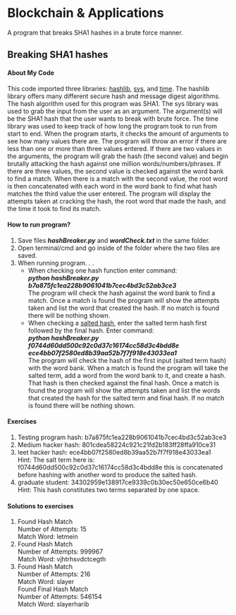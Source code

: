 
  <h1>Blockchain & Applications</h1>
  <p>A program that breaks SHA1 hashes in a brute force manner.</p>
  <h2>Breaking SHA1 hashes</h2>
  <h4>About My Code</h4>
  <p>This code imported three libraries: <a href = "https://docs.python.org/2/library/hashlib.html" title ="Hashlib Info">hashlib</a>, <a href = "https://docs.python.org/2/library/sys.html" title ="Sys Info">sys</a>, and <a href ="https://docs.python.org/2/library/time.html" title = "Time Info">time</a>. The hashlib library offers many different secure hash and message digest algorithms. The hash algorithm used for this program was SHA1. The sys library was used to grab the input from the user as an argument. The argument(s) will be the SHA1 hash that the user wants to break with brute force. The time library was used to keep track of how long the program took to run from start to end. When the program starts, it checks the amount of arguments to see how many values there are. The program will throw an error if there are less than one or more than three values entered. If there are two values in the arguments, the program will grab the hash (the second value) and begin brutally attacking the hash against one million words/numbers/phrases. If there are three values, the second value is checked against the word bank to find a match. When there is a match with the second value, the root word is then concatenated with each word in the word bank to find what hash matches the third value the user entered. The program will display the attempts taken at cracking the hash, the root word that made the hash, and the time it took to find its match.</p>
<h4>How to run program?</h4>
  <ol>
    <li>Save files <strong><em>hashBreaker.py</em></strong> and <strong><em>wordCheck.txt</em></strong> in the same folder.</li>
  <li>Open terminal/cmd and go inside of the folder where the two files are saved.</li>
    <li>When running program. . .
    <ul><li>When checking one hash function enter command:<br><strong><em>python hashBreaker.py b7a875fc1ea228b9061041b7cec4bd3c52ab3ce3</em></strong><br>The program will check the hash against the word bank to find a match. Once a match is found the program will show the attempts taken and list the word that created the hash. If no match is found there will be nothing shown.</li>
      <li>When checking a <a href="https://en.wikipedia.org/wiki/Salt_(cryptography)">salted hash</a>, enter the salted term hash first followed by the final hash. Enter command:<br><strong><em>python hashBreaker.py f0744d60dd500c92c0d37c16174cc58d3c4bdd8e ece4bb07f2580ed8b39aa52b7f7f918e43033ea1</em></strong><br>The program will check the hash of the first input (salted term hash) with the word bank. When a match is found the program will take the salted term, add a word from the word bank to it, and create a hash. That hash is then checked against the final hash. Once a match is found the program will show the attempts taken and list the words that created the hash for the salted term and final hash. If no match is found there will be nothing shown.</li>
      </ul></li>
  </ol>
  <h4>Exercises</h4>
  <ol>
    <li>Testing program hash: b7a875fc1ea228b9061041b7cec4bd3c52ab3ce3</li>
    <li>Medium hacker hash: 801cdea58224c921c21fd2b183ff28ffa910ce31</li>
    <li> leet hacker hash: ece4bb07f2580ed8b39aa52b7f7f918e43033ea1 <br>Hint: The salt term here is: f0744d60dd500c92c0d37c16174cc58d3c4bdd8e this is concatenated before hashing with another word to produce the salted hash.</li>
    <li>graduate student: 34302959e138917ce9339c0b30ec50e650ce6b40 <br>Hint: This hash constitutes two terms separated by one space.</li>
  </ol>
  <h4>Solutions to exercises</h4>
  <ol>
  <li>Found Hash Match<br>Number of Attempts: 15<br>Match Word: letmein</li>
  <li>Found Hash Match<br>Number of Attempts: 999967<br>Match Word: vjhtrhsvdctcegth</li>
  <li>Found Hash Match<br>Number of Attempts: 216<br>Match Word: slayer<br>Found Final Hash Match<br>Number of Attempts: 546154<br>Match Word: slayerharib</li>
</ol>
